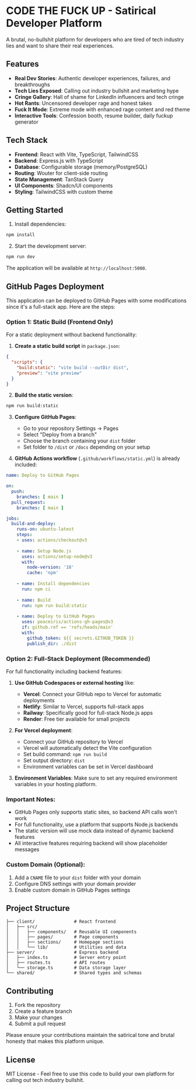 # CODE THE FUCK UP - Satirical Developer Platform

A brutal, no-bullshit platform for developers who are tired of tech industry lies and want to share their real experiences.

## Features

- **Real Dev Stories**: Authentic developer experiences, failures, and breakthroughs
- **Tech Lies Exposed**: Calling out industry bullshit and marketing hype
- **Cringe Gallery**: Hall of shame for LinkedIn influencers and tech cringe
- **Hot Rants**: Uncensored developer rage and honest takes
- **Fuck It Mode**: Extreme mode with enhanced rage content and red theme
- **Interactive Tools**: Confession booth, resume builder, daily fuckup generator

## Tech Stack

- **Frontend**: React with Vite, TypeScript, TailwindCSS
- **Backend**: Express.js with TypeScript
- **Database**: Configurable storage (memory/PostgreSQL)
- **Routing**: Wouter for client-side routing
- **State Management**: TanStack Query
- **UI Components**: Shadcn/UI components
- **Styling**: TailwindCSS with custom theme

## Getting Started

1. Install dependencies:
```bash
npm install
```

2. Start the development server:
```bash
npm run dev
```

The application will be available at `http://localhost:5000`.

## GitHub Pages Deployment

This application can be deployed to GitHub Pages with some modifications since it's a full-stack app. Here are the steps:

### Option 1: Static Build (Frontend Only)
For a static deployment without backend functionality:

1. **Create a static build script** in `package.json`:
```json
{
  "scripts": {
    "build:static": "vite build --outDir dist",
    "preview": "vite preview"
  }
}
```

2. **Build the static version**:
```bash
npm run build:static
```

3. **Configure GitHub Pages**:
   - Go to your repository Settings → Pages
   - Select "Deploy from a branch"
   - Choose the branch containing your `dist` folder
   - Set folder to `/dist` or `/docs` depending on your setup

4. **GitHub Actions workflow** (`.github/workflows/static.yml`) is already included:
```yaml
name: Deploy to GitHub Pages

on:
  push:
    branches: [ main ]
  pull_request:
    branches: [ main ]

jobs:
  build-and-deploy:
    runs-on: ubuntu-latest
    steps:
    - uses: actions/checkout@v3
    
    - name: Setup Node.js
      uses: actions/setup-node@v3
      with:
        node-version: '18'
        cache: 'npm'
    
    - name: Install dependencies
      run: npm ci
    
    - name: Build
      run: npm run build:static
    
    - name: Deploy to GitHub Pages
      uses: peaceiris/actions-gh-pages@v3
      if: github.ref == 'refs/heads/main'
      with:
        github_token: ${{ secrets.GITHUB_TOKEN }}
        publish_dir: ./dist
```

### Option 2: Full-Stack Deployment (Recommended)
For full functionality including backend features:

1. **Use GitHub Codespaces or external hosting** like:
   - **Vercel**: Connect your GitHub repo to Vercel for automatic deployments
   - **Netlify**: Similar to Vercel, supports full-stack apps
   - **Railway**: Specifically good for full-stack Node.js apps
   - **Render**: Free tier available for small projects

2. **For Vercel deployment**:
   - Connect your GitHub repository to Vercel
   - Vercel will automatically detect the Vite configuration
   - Set build command: `npm run build`
   - Set output directory: `dist`
   - Environment variables can be set in Vercel dashboard

3. **Environment Variables**:
   Make sure to set any required environment variables in your hosting platform.

### Important Notes:
- GitHub Pages only supports static sites, so backend API calls won't work
- For full functionality, use a platform that supports Node.js backends
- The static version will use mock data instead of dynamic backend features
- All interactive features requiring backend will show placeholder messages

### Custom Domain (Optional):
1. Add a `CNAME` file to your `dist` folder with your domain
2. Configure DNS settings with your domain provider
3. Enable custom domain in GitHub Pages settings

## Project Structure

```
├── client/               # React frontend
│   ├── src/
│   │   ├── components/   # Reusable UI components
│   │   ├── pages/        # Page components
│   │   ├── sections/     # Homepage sections
│   │   └── lib/          # Utilities and data
├── server/               # Express backend
│   ├── index.ts          # Server entry point
│   ├── routes.ts         # API routes
│   └── storage.ts        # Data storage layer
└── shared/               # Shared types and schemas
```

## Contributing

1. Fork the repository
2. Create a feature branch
3. Make your changes
4. Submit a pull request

Please ensure your contributions maintain the satirical tone and brutal honesty that makes this platform unique.

## License

MIT License - Feel free to use this code to build your own platform for calling out tech industry bullshit.